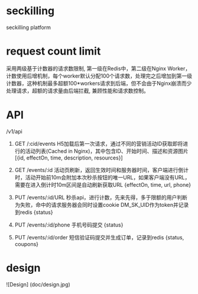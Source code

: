 # seckilling
seckilling platform

# request count limit
采用两级基于计数器的请求数限制, 第一级在Redis中，第二级在Nginx Worker，计数使用后增机制，每个worker默认分配100个请求数，处理完之后增加到第一级计数器，这种机制最多超额100*workers请求到后端，但不会由于Nginx崩溃而少处理请求，超额的请求量由后端拦截, 兼顾性能和请求数控制。

# API
/v1/api
1. GET /:cid/events  H5加载后第一次请求，通过不同的营销活动ID获取即将进行的活动列表(Cached in Nginx)，其中包含ID、开始时间、描述和资源图片
[{id, effectOn, time, description, resources}]

2. GET /events/:id 活动页刷新，返回生效时间和服务器时间，客户端进行倒计时，活动开始前10m会附加本次秒杀按钮的唯一URL，如果客户端没有URL，需要在进入倒计时10m区间是自动刷新获取URL
{effectOn, time, url, phone}

3. PUT /events/:id/URL 秒杀api，进行计数，先来先得，多于限额的用户判断为失败，命中的请求服务器会同时设置cookie DM_SK_UID作为token并记录到redis
{status} 

4. PUT /events/:id/phone 手机号码提交
{status}

5. PUT /events/:id/order 短信验证码提交并生成订单，记录到redis
{status, coupons}

# design
![Design] (doc/design.jpg)
